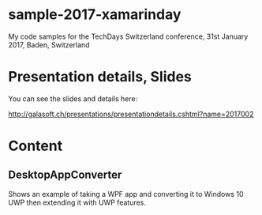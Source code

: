 # sample-2017-xamarinday
My code samples for the TechDays Switzerland conference, 31st January 2017, Baden, Switzerland

# Presentation details, Slides

You can see the slides and details here:

http://galasoft.ch/presentations/presentationdetails.cshtml?name=2017002

# Content

## DesktopAppConverter

Shows an example of taking a WPF app and converting it to Windows 10 UWP then extending it with UWP features.
